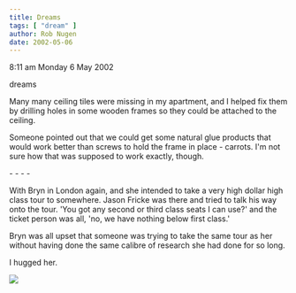 ```yaml
---
title: Dreams
tags: [ "dream" ]
author: Rob Nugen
date: 2002-05-06
---
```


<p class=date>8:11 am Monday 6 May 2002</p>

<p class=note>dreams</p>

<p class=dream>Many many ceiling tiles were missing in my apartment,
and I helped fix them by drilling holes in some wooden frames so they
could be attached to the ceiling.</p>

<p class=dream>Someone pointed out that we could get some natural glue
products that would work better than screws to hold the frame in place
- carrots.  I'm not sure how that was supposed to work exactly,
though.</p>

<p>- - - -</p>

<p class=dream>With Bryn in London again, and she intended to take a
very high dollar high class tour to somewhere.  Jason Fricke was there
and tried to talk his way onto the tour.  'You got any second or third
class seats I can use?' and the ticket person was all, 'no, we have
nothing below first class.'</p>

<p class=dream>Bryn was all upset that someone was trying to take the
same tour as her without having done the same calibre of research she
had done for so long.</p>

<p class=dream>I hugged her.</p>

<p><img src="/images/rob/wL-ROB.gif"/></p>
